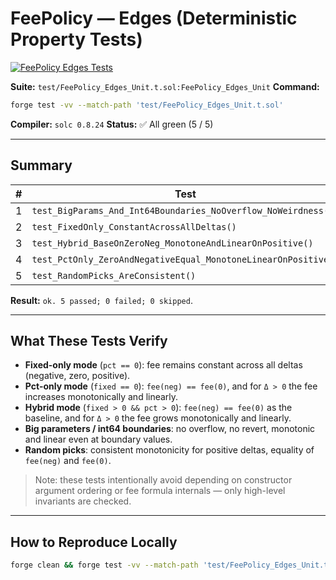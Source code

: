 # FeePolicy — Edges (Deterministic Property Tests)

[![FeePolicy Edges Tests](https://github.com/reservebtc/app.reservebtc.io/actions/workflows/feepolicy-edges-tests.yml/badge.svg)](https://github.com/reservebtc/app.reservebtc.io/actions/workflows/feepolicy-edges-tests.yml)

**Suite:** `test/FeePolicy_Edges_Unit.t.sol:FeePolicy_Edges_Unit`
**Command:**

```bash
forge test -vv --match-path 'test/FeePolicy_Edges_Unit.t.sol'
```

**Compiler:** `solc 0.8.24`
**Status:** ✅ All green (5 / 5)

---

## Summary

| # | Test                                                           |     Gas |
| - | -------------------------------------------------------------- | ------: |
| 1 | `test_BigParams_And_Int64Boundaries_NoOverflow_NoWeirdness()`  | 182,920 |
| 2 | `test_FixedOnly_ConstantAcrossAllDeltas()`                     | 176,937 |
| 3 | `test_Hybrid_BaseOnZeroNeg_MonotoneAndLinearOnPositive()`      | 183,331 |
| 4 | `test_PctOnly_ZeroAndNegativeEqual_MonotoneLinearOnPositive()` | 182,895 |
| 5 | `test_RandomPicks_AreConsistent()`                             | 180,136 |

**Result:** `ok. 5 passed; 0 failed; 0 skipped`.

---

## What These Tests Verify

* **Fixed-only mode** (`pct == 0`): fee remains constant across all deltas (negative, zero, positive).
* **Pct-only mode** (`fixed == 0`): `fee(neg) == fee(0)`, and for `Δ > 0` the fee increases monotonically and linearly.
* **Hybrid mode** (`fixed > 0 && pct > 0`): `fee(neg) == fee(0)` as the baseline, and for `Δ > 0` the fee grows monotonically and linearly.
* **Big parameters / int64 boundaries**: no overflow, no revert, monotonic and linear even at boundary values.
* **Random picks**: consistent monotonicity for positive deltas, equality of `fee(neg)` and `fee(0)`.

> Note: these tests intentionally avoid depending on constructor argument ordering or fee formula internals — only high-level invariants are checked.

---

## How to Reproduce Locally

```bash
forge clean && forge test -vv --match-path 'test/FeePolicy_Edges_Unit.t.sol'
```
